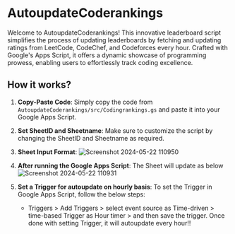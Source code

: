 # AutoupdateCoderankings

Welcome to AutoupdateCoderankings! This innovative leaderboard script simplifies the process of updating leaderboards by fetching and updating ratings from LeetCode, CodeChef, and Codeforces every hour. Crafted with Google's Apps Script, it offers a dynamic showcase of programming prowess, enabling users to effortlessly track coding excellence.

## How it works?

1. **Copy-Paste Code**: Simply copy the code from `AutoupdateCoderankings/src/Codingrankings.gs` and paste it into your Google Apps Script.

2. **Set SheetID and Sheetname**: Make sure to customize the script by changing the SheetID and Sheetname as required.

3. **Sheet Input Format**:
   ![Screenshot 2024-05-22 110950](https://github.com/alururamesh521/AutoupdateCoderankings/assets/142136138/a2da6d2b-4297-4e4e-b0b5-dae45317886b)

4. **After running the Google Apps Script**:
   The Sheet will update as below
   ![Screenshot 2024-05-22 110931](https://github.com/alururamesh521/AutoupdateCoderankings/assets/142136138/f3e31971-f48a-44d0-95b7-de8ba5ae7862)

5. **Set a Trigger for autoupdate on hourly basis**: 
   To set the Trigger in Google Apps Script, follow the below steps:
   - Triggers > Add Triggers > select event source as Time-driven > time-based Trigger as Hour timer > and then save the trigger.
   Once done with setting Trigger, it will autoupdate every hour!!
